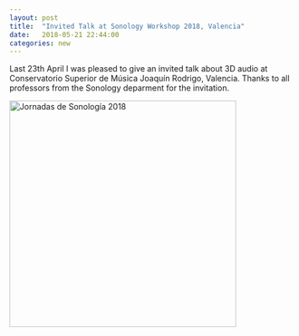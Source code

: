 ```yaml
---
layout: post
title:  "Invited Talk at Sonology Workshop 2018, Valencia"
date:   2018-05-21 22:44:00
categories: new
---
```


Last 23th April I was pleased to give an invited talk about 3D audio at Conservatorio Superior de Música Joaquín Rodrigo, Valencia.
Thanks to all professors from the Sonology deparment for the invitation. 

<img src="https://andresperezlopez.github.io/img/IMG_20180423_120236.jpg" alt="Jornadas de Sonología 2018" width="400"/>
